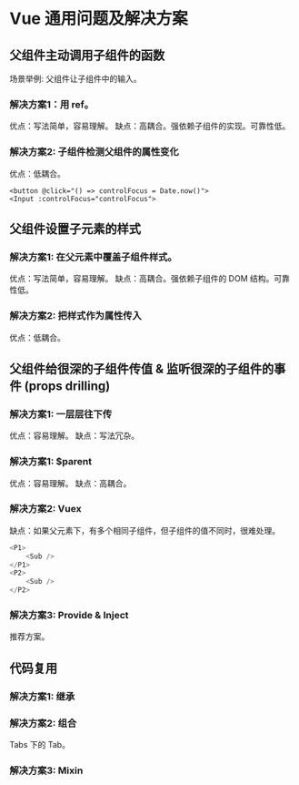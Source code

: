 # Vue 通用问题及解决方案
## 父组件主动调用子组件的函数
场景举例: 父组件让子组件中的输入。

### 解决方案1：用 ref。
优点：写法简单，容易理解。
缺点：高耦合。强依赖子组件的实现。可靠性低。

### 解决方案2: 子组件检测父组件的属性变化
优点：低耦合。

```
<button @click="() => controlFocus = Date.now()">
<Input :controlFocus="controlFocus">
```

## 父组件设置子元素的样式
### 解决方案1: 在父元素中覆盖子组件样式。
优点：写法简单，容易理解。
缺点：高耦合。强依赖子组件的 DOM 结构。可靠性低。

### 解决方案2: 把样式作为属性传入
优点：低耦合。

## 父组件给很深的子组件传值 & 监听很深的子组件的事件 (props drilling)

### 解决方案1: 一层层往下传
优点：容易理解。
缺点：写法冗杂。

### 解决方案1: $parent
优点：容易理解。
缺点：高耦合。

### 解决方案2: Vuex
缺点：如果父元素下，有多个相同子组件，但子组件的值不同时，很难处理。
```js
<P1>
    <Sub />
</P1>
<P2>
    <Sub />
</P2>
```

### 解决方案3: Provide & Inject
推荐方案。

## 代码复用
### 解决方案1: 继承

### 解决方案2: 组合
Tabs 下的 Tab。

### 解决方案3: Mixin
